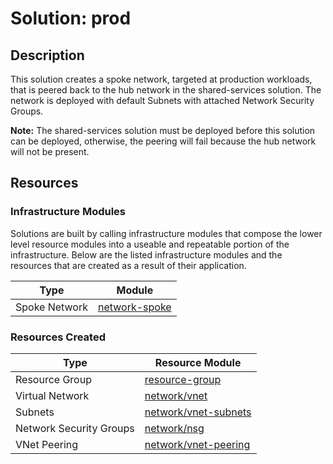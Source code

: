 # **Solution: prod**

## Description

This solution creates a spoke network, targeted at production workloads, that is peered back to the hub network in the shared-services solution. The network is deployed with default Subnets with attached Network Security Groups.

**Note:** The shared-services solution must be deployed before this solution can be deployed, otherwise, the peering will fail because the hub network will not be present.

## Resources

### Infrastructure Modules

Solutions are built by calling infrastructure modules that compose the lower level resource modules into a useable and repeatable portion of the infrastructure. Below are the listed infrastructure modules and the resources that are created as a result of their application.

| Type     | Module     |
|----------|------------|
| Spoke Network | [network-spoke](../../modules/azure/network-spoke) |

### Resources Created

| Type     | Resource Module     |
|----------|------------|
| Resource Group | [resource-group](../../resources/azure/resource-group/README.md)|
| Virtual Network | [network/vnet](../../resources/azure/network/vnet/README.md)|
| Subnets| [network/vnet-subnets](../../resources/azure/network/vnet-subnets/README.md) |
| Network Security Groups | [network/nsg](../../resources/azure/network/nsg/README.md) |
| VNet Peering | [network/vnet-peering](../../resources/azure/network/vnet-peering/README.md) |

